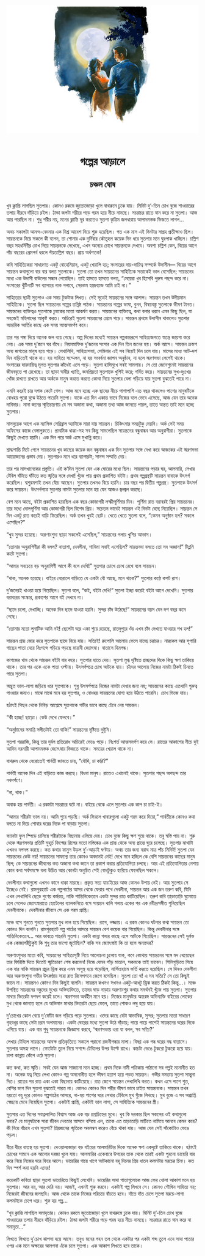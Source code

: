 <div align=center> <img src="../../metadata/images/rabibasariya/গল্পের-আড়ালে-চঞ্চল-ঘোষ.jpg" align="center"></div><br><h1 align=center>গল্পের আড়ালে</h1>
<h2 align=center>চঞ্চল ঘোষ</h2><br>খুব ক্লান্তি লাগছিল সুতপার। কোনও রকমে জুতোজোড়া খুলে বাথরুমে ঢুকে যায়। মিনিট দু’-তিন চোখ বুজে শাওয়ারের তলায় নীরবে দাঁড়িয়ে রইল। ঠান্ডা জলটা শরীরে পড়ে গরম হয়ে নীচে নামছে। সচরাচর রাতে স্নান করে না সুতপা। আজ আর পারছিল না। শুধু শরীর নয়, মনের ক্লান্তি দূর করতেও সুতপা কৃত্রিম জলধারায় আপাদমস্তক ভিজতে লাগল...

অথচ সকালটা আনন্দ-বেদনার এক মিশ্র আবেশ নিয়ে শুরু হয়েছিল। গত এক মাস এই দিনটার সাগ্রহ প্রতীক্ষাও ছিল। সায়ন্তনকে নিয়ে সকলে কী বলেন, তা শোনার এক দুর্নিবার কৌতূহল কয়েক দিন ধরে সুতপার মনে ঘুরপাক খাচ্ছিল। চল্লিশ বছর সহধর্মিণীর চোখ দিয়ে সায়ন্তনকে দেখেছে, এখন অন্যের চোখে সায়ন্তনকে দেখবে। অবশ্য চল্লিশ কেন, বিয়ের আগে পাঁচ বছরের প্রেমপর্ব ধরলে পঁয়তাল্লিশ বছর। প্রায় অর্ধশতক!

কবি সাহিত্যিকরা সাধারণত একটু বোহেমিয়ান, একটু খেয়ালি হয়; সংসারের দায়-দায়িত্ব সম্পর্কে উদাসীন— বিয়ের আগে সায়ন্তন কথাগুলো বার বার বলত সুতপাকে। সুতপা তো তখন সায়ন্তনের সাহিত্যিক সত্তাকেই ভাল বেসেছিল; সায়ন্তনের মধ্যে এক উদাসী বাউলের সন্ধান পেয়েছিল। তাই হাসতে হাসতে বলত, “মেয়েরা খুব হিসেবি পুরুষ পছন্দ করে না। সংসারের খুঁটিনাটি সব ব্যাপারে নাক গলাবে, সেরকম হাজ়ব্যান্ড আমি চাই না।”

সাহিত্যের ছাত্রী সুতপাও এক সময় টুকটাক লিখত। সেই সূত্রেই সায়ন্তনের সঙ্গে আলাপ। সায়ন্তন তখন উদীয়মান সাহিত্যিক। সুতপা ছিল সায়ন্তনের গল্পের তন্নিষ্ঠ পাঠক। সায়ন্তনের গল্পের ভাষা, বুনন, বিষয়বস্তু সুতপাকে ভীষণ টানত। সায়ন্তনের ব্যক্তিত্বও সুতপাকে চুম্বকের মতো আকর্ষণ করত। সায়ন্তনের ব্যক্তিত্বে, কথা বলার ধরনে এমন কিছু ছিল, যা সহজেই মহিলাদের আকৃষ্ট করত। অচিরেই সুতপা সায়ন্তনের প্রেমে পড়ে। সায়ন্তন প্রথমে উদাসীন থাকলেও সুতপার আন্তরিক আর্তির কাছে এক সময় আত্মসমর্পণ করে।

তার পর গঙ্গা দিয়ে অনেক জল বয়ে গেছে। অল্প দিনের মধ্যেই সায়ন্তন গল্পকাররূপে সাহিত্যজগতে স্বতন্ত্র জায়গা করে নেয়। এক সময় দু’জনে ঘর বাঁধে। নিয়মমাফিক দু’জনের সংসার এক দিন তিন জনের হয়। অর্ক আসে। সায়ন্তন ক্রমশ অন্য জগতের মানুষ হয়ে পড়ে। লেখালিখি, সাহিত্যসভা, সেমিনার এই সব নিয়েই দিন চলে যায়। মাসের মধ্যে আট-দশ দিন বাড়িতেই থাকে না। হয় সাহিত্য সম্মেলন, না হয় সংবর্ধনা জ্ঞাপন অনুষ্ঠান, না হলে স্মরণসভা লেগেই থাকে। সংসারের দায়দায়িত্ব মূলত সুতপার কাঁধেই এসে পড়ে। সুতপা হাসিমুখে সবই সামলায়। সে তো জেনেশুনেই সায়ন্তনের জীবনবৃত্তে পা রেখেছে। তা ছাড়া স্বামীর খ্যাতি, জনপ্রিয়তা সুতপাকে খুশিই করে; গর্বিত করে। সায়ন্তনের সুখ-দুঃখের খোঁজ রাখতে রাখতে আর অর্ককে মানুষ করতে করতে কোথা দিয়ে সুতপার বেলা গড়িয়ে যায় সুতপা বুঝতেই পারে না।

এমনি করেই চার দশক কেটে গেল। আজ মনে হচ্ছে এক ছাদের নীচে পাশাপাশি এত বছর থাকলেও পাশের মানুষটিকে বোধহয় পুরো বুঝে উঠতে পারেনি সুতপা। যাকে এত দিন একান্ত ভাবে নিজের বলে ভেবে এসেছে, আজ যেন তার অনেক দাবিদার। নানা জনের স্মৃতিচারণায় যে সব অজানা কথা, অজানা তথ্য আজ জানতে পারল, তাতে অন্তত তাই মনে হচ্ছে সুতপার।

মাসদুয়েক আগে এক ম্যাসিভ সেরিব্রাল অ্যাটাকে মারা যায় সায়ন্তন। চিকিৎসার সময়টুকু দেয়নি। অর্ক সেই সময় অফিসের কাজে বেঙ্গালুরুতে। প্রাথমিক ধাক্কা-সহ সব কিছু সামলেছিল সায়ন্তনের বন্ধুবান্ধব আর অনুরাগীরা। সুতপাকে কিছুই দেখতে হয়নি। এক দিন পরে অর্ক এসে মুখাগ্নি করে।

শ্রাদ্ধশান্তি মিটে গেলে সায়ন্তনের খুব কাছের কয়েক জন বন্ধুবান্ধব এক দিন সুতপার সঙ্গে দেখা করে আজকের এই স্মরণসভা আয়োজনের প্রস্তাব দেয়। সুতপারও মনে ধরে ব্যাপারটা; সানন্দ সম্মতি দেয়।

তার পর মাসখানেকের প্রস্তুতি। এই ক’দিন সুতপা যেন এক ঘোরের মধ্যে ছিল। সায়ন্তনের পড়ার ঘর, আলমারি, লেখার টেবিল ঘাঁটতে ঘাঁটতে কত স্মৃতির সঙ্গে দেখা! খুঁজে পায় প্রথম প্রকাশিত বইটা। প্রথম গল্পগ্রন্থটি সায়ন্তন বাবাকে উৎসর্গ করেছিল। শ্বশুরমশাই তখন বেঁচে আছেন। সুতপার তখনও বিয়ে হয়নি। চার বছর পর দ্বিতীয় গল্পগ্রন্থ। সুতপাকে উৎসর্গ করে সায়ন্তন। উৎসর্গপত্রে সুতপার নামটা সুতপার মনে হয় যেন আজও জ্বলজ্বল করছে।

বেশ মনে আছে, বইটা প্রকাশিত হয়েছিল এক বছর কোজাগরী লক্ষ্মীপূর্ণিমার দিন। পূর্ণিমা রাত বরাবরই প্রিয় সায়ন্তনের। তার মধ্যে দোলপূর্ণিমা আর কোজাগরী ছিল বিশেষ প্রিয়। সচেতন ভাবেই সায়ন্তন ওই দিনটা বেছে নিয়েছিল। সায়ন্তন সে দিন একটু রাত করেই বাড়ি ফিরেছিল। অর্ক তখন খুবই ছোট। খেতে খেতে সুতপা বলে, “কেমন অনুষ্ঠান হল? সকলে এসেছিল?”

“খুব সুন্দর হয়েছে। অরুণাংশুদা ছাড়া সকলেই এসেছিল,” সায়ন্তনের গলায় খুশির আভাস।

“তোমার অনুরাগিণীরা কী বলল? নাতাশা, দেবলীনা, শামিমা সবাই এসেছিল? সায়ন্তনদা বলতে তো সব অজ্ঞান!” টিপ্পনি কাটে সুতপা।

“আমার সবচেয়ে বড় অনুরাগিণী আগে কী বলে দেখি!” সুতপার চোখে চোখ রেখে বলে সায়ন্তন।

“থাক, অনেক হয়েছে। বাইরে বেরোলে বাড়িতে যে একটা বৌ আছে, মনে থাকে?” সুতপার কণ্ঠে কপট রাগ।

দু’জনেরই খাওয়া হয়ে গিয়েছিল। সুতপা বলে, “কই, বইটা দেখি!” সুতপা ইচ্ছা করেই বইটা আগে দেখেনি। সুতপার বরাবরের সংস্কার, প্রকাশের আগে বই দেখবে না।

“ছাদে চলো, দেখাচ্ছি। অনেক দিন ছাদে যাওয়া হয়নি। সুন্দর চাঁদ উঠেছে!” সায়ন্তনের বয়স যেন দশ বছর কমে গেছে।

“তোমার মতো লুনাটিক আমি নই! ছেলেটা ঘরে একা শুয়ে রয়েছে, রাতদুপুরে ওঁর এখন চাঁদ দেখতে যাওয়ার শখ হল!”

সায়ন্তন প্রায় জোর করে সুতপাকে ছাদে নিয়ে যায়। সত্যিই! রুপোলি আলোয় ভেসে যাচ্ছে চরাচর। নারকেল আর সুপারি গাছের পাতা বেয়ে নিঃশব্দে গড়িয়ে পড়ছে মায়াবী জ্যোৎস্না। বাতাসে হিমগন্ধ।

কাগজের খাম থেকে সায়ন্তন বইটা বার করে। সুতপার হাতে দেয়। সুতপা মুগ্ধ দৃষ্টিতে প্রচ্ছদের দিকে কিছু ক্ষণ তাকিয়ে থাকে। তার পর একে একে পাতা ওল্টায়। উৎসর্গপত্রে চোখ আটকে যায়। চাঁদের আলোয় নিজের নামটা ঠিকই চিনতে পারে সুতপা।

অদ্ভুত ভাল-লাগা জড়িয়ে ধরে সুতপাকে। শুধু উৎসর্গপত্রে নিজের নামটা দেখার জন্য নয়; সায়ন্তনের কাছে এতখানি গুরুত্ব পাওয়ার জন্যও। মাঝে মাঝে মনে হয় সুতপার, ও বোধহয় সায়ন্তনের যোগ্য হয়ে উঠতে পারেনি। চোখ ভিজে যায়।

হঠাৎই পিছন থেকে নিবিড় আশ্লেষে সুতপাকে গভীর ভাবে কাছে টেনে নেয় সায়ন্তন।

“কী হচ্ছে! ছাড়ো। কেউ দেখে ফেলবে।”

“অনুষ্ঠানের সমাপ্তি সঙ্গীতটাই তো বাকি!” সায়ন্তনের দৃষ্টিতে দুষ্টুমি।

সুতপা গররাজি, কিন্তু তার দুর্বল প্রতিরোধ অচিরেই ভেঙে পড়ে। নিঃশর্ত আত্মসমর্পণ করে সে। রাতের আকাশের নীচে দুই আদিম নরনারী আপাদমস্তক জ্যোৎস্নায় ভিজতে থাকে। সময়ের খেয়াল থাকে না।

 

বাথরুম থেকে বেরোতেই পার্বতী জানতে চায়, “বৌদি, চা করি?”

পার্বতী অনেক দিন এই বাড়িতে কাজ করছে। বিধবা মানুষ। রাতেও এখানেই থাকে। সুতপার পছন্দ অপছন্দ তার নখদর্পণে।

“না, থাক।”

অবাক হয় পার্বতী। এ রকমটা সচরাচর ঘটে না। বাইরে থেকে এলে সুতপার এক কাপ চা চাই-ই।

“আমার শরীরটা ভাল নয়। আমি শুয়ে পড়ছি। অর্ক ফিরলে খাবারগুলো একটু গরম করে দিয়ো,” পার্বতীকে কোনও কথা বলতে না দিয়ে শোবার ঘরের দিকে পা বাড়ায় সুতপা।

ফ্যানটা ফুল স্পিডে চালিয়ে শরীরটাকে বিছানায় এলিয়ে দেয়। চোখ বুজে কিছু ক্ষণ শুয়ে থাকে। তবু স্বস্তি পায় না। শুরু থেকে স্মরণসভার প্রতিটি মুহূর্ত ফিল্মের রিলের মতো মস্তিষ্কের এক প্রান্ত থেকে অন্য প্রান্তে ঘুরে চলেছে। সুতপার মাথাটা এখনও দপদপ করছে। কত কথার ফানুস উড়ল দু’-আড়াই ঘণ্টায়। অথচ তার জন্য বরাদ্দ মাত্র পাঁচ মিনিট! সুতপা যেন সায়ন্তনের কেউ নয়! সায়ন্তনের সাফল্যে তার কোনও অবদানই নেই! দেখে মনে হচ্ছিল কে বেশি সায়ন্তনের কাছের মানুষ ছিল; কে সায়ন্তনের জীবনের কত অজানা কথা জানে তা প্রকাশ করার প্রতিযোগিতা চলছে। আর এই প্রতিযোগিতার নেশায় কোন কথা সর্বসমক্ষে বলা উচিত আর কোনটা অনুচিত সেই বোধটুকুও হারিয়ে ফেলেছিল সকলে।  

দেবলীনার কথাগুলো এখনও কানে ধাক্কা মারছে। প্রকৃত সত্য যাচাইয়ের আজ কোনও উপায় নেই। আর সুতপার সে ইচ্ছেও নেই। রামপুরহাটে এক গল্পপাঠের আসর থেকে ফেরার পথে দেবলীনা, সায়ন্তন আর এক জন তরুণ কবি, যিনি এখন লেখালিখি ছেড়ে পুণেয় কর্মরত, নাকি শান্তিনিকেতনে একটা সুন্দর রাত কাটিয়েছিল। তরুণ কবি তাড়াতাড়ি ঘুমোতে চলে গেলেও জ্যোৎস্নারাতে হোটেলের ব্যালকনিতে বসে সায়ন্তন খালি গলায় একের পর এক রবীন্দ্রসঙ্গীত শুনিয়েছিল দেবলীনাকে। দেবলীনার জীবনে সে এক পরম প্রাপ্তি।

মঞ্চে বসে শুনতে শুনতে সুতপার মুখ লাল হয়ে গিয়েছিল। রাগে, লজ্জায়। এ রকম কোনও ঘটনার কথা সায়ন্তন তো কোনও দিন বলেনি। রামপুরহাটে গল্প পাঠের আসরে সায়ন্তন বেশ কয়েক বার গিয়েছিল। কিন্তু দেবলীনার সঙ্গে শান্তিনিকেতনে… আর ভাবতে পারেনি সুতপা। একটা কান্না গলার কাছে এসে আটকে গিয়েছিল। সায়ন্তনের সেই দুর্লভ এক কোজাগরীটুকুই কি শুধু তার ভাগ্যে জুটেছিল? বাকি সব জ্যোৎস্নাই কি তা হলে অন্যদের?

অরুণাংশুদার মতো কবি, সায়ন্তনের সাহিত্যসৃষ্টি নিয়ে আলোচনা চুলোয় যাক, কবে কোথায় সায়ন্তনের সঙ্গে মদ খেয়েছেন তার ফিরিস্তি দিতে দিতেই স্মৃতিচারণ শেষ করলেন! নিজে যেমন পাঁড় মাতাল, সকলকে তাই ভাবেন। শিলিগুড়িতে গিয়ে এক বার নাকি সায়ন্তন প্রচুর ড্রিঙ্ক করে এমন অসুস্থ হয়ে পড়েছিল, নার্সিংহোমে ভর্তি করতে হয়েছিল। সে দিনও দেবলীনা আর অরুণাংশুদা গভীর উৎকণ্ঠায় সারা রাত রিসেপশনে জেগে বসেছিল। সুতপা তো থ! এ সব সত্যি? সে তো কিছুই জানে না। সায়ন্তনও কোনও দিন কিছুই বলেনি। সায়ন্তন কখনও সখনও একটু-আধটু ড্রিঙ্ক করত ঠিকই কিন্তু…। মঞ্চে উপস্থিত সায়ন্তনের বন্ধুদের মুখের অভিব্যক্তিতে, তাদের ঘাড় নাড়ায় অরুণাংশুর কথার সমর্থনই খুঁজে পায় সুতপা। সুতপার মাথার ভিতরটা দপদপ করেই চলে। স্মরণসভা অর্থহীন মনে হয়। নিজের মানুষটার অন্তরঙ্গ অভিব্যক্তি বাইরের লোকের মুখ থেকে জানতে হলে যে অভিমান মাথার ভিতরটা ছেয়ে ফেলে, তাতে শোকও লঘু হয়ে যায়।

দু’চোখের কোল বেয়ে দু’ফোঁটা জল গড়িয়ে পড়ে সুতপার। ওদের কাছে যেটা স্বাভাবিক, সুন্দর; সুতপার মতো সাধারণ গৃহবধূর কাছে সেটা চরম অপমানের। একটা ঘোরের মধ্যে সুতপা উঠে দাঁড়ায়; পায়ে পায়ে পাশেই সায়ন্তনের ঘরের দিকে এগিয়ে যায়। এক বার শুধু সায়ন্তনকে জিজ্ঞাসা করবে, ‘স্মরণসভায় ওরা যা বলল, সব সত্যি?’

লেখার টেবিলে সায়ন্তনের আবক্ষ প্রতিকৃতিতে সকালে পরানো রজনীগন্ধার মালা। বিষণ্ণ এক গন্ধ ঘরের বদ্ধ বাতাসে। সুতপার অসহ্য লাগে। ফোটোটা তুলে নিয়ে সশব্দে টেবিলের উপর উল্টে রাখে। কাচটা ভেঙে টুকরো টুকরো হয়ে যায়। চাপা কান্নায় কেঁপে ওঠে সুতপা। 

কত কথা, কত স্মৃতি। সবই যেন আজ সাজানো মনে হচ্ছে। প্রথম দিকে নামী পত্রিকায় পাঠানো সব গল্পই মনোনীত হত না। অনেক যত্ন নিয়ে লেখা কোনও গল্প অমনোনীত হলে ভীষণ হতাশ হয়ে পড়ত সায়ন্তন। গভীর মমতায় সুতপা সান্ত্বনা দিত। রাতের পর রাত একা একা বিছানায় কাটিয়েছে। রাত জেগে সায়ন্তন লেখালিখি করত। কখন এসে পাশে শুত, বেশির ভাগ দিন সুতপা বুঝতেই পারত না। কোনও কোনও দিন শরীর ভীষণ ভাবে চাইত সায়ন্তনকে। সায়ন্তন তখন হয়তো বহু দূরে কোনও গল্পপাঠের আসরে, না-হয় পাশের ঘরে লেখার টেবিলে মুখ গুঁজে লিখছে। মুখ বুজে এ সব অপ্রাপ্তি স্বেচ্ছায় মেনে নিয়েছিল সুতপা। একটাই প্রাপ্তি, একটাই ভাল লাগা, সে সাহিত্যিক সায়ন্তনের স্ত্রী।

সুতপার এত দিনের সযত্নলালিত বিশ্বাস আজ এক বড় প্রশ্নচিহ্নের মুখে। খুব কি দরকার ছিল সকলের ওই কথাগুলো বলার? যে মানুষটাকে সারা জীবন দেবতার আসনে বসিয়ে এল, তাকে এত তাড়াতাড়ি মাটিতে নামিয়ে আনবে কেমন করে? কী নিয়ে বাঁচবে এখন সুতপা? প্রিয়জনের স্মৃতিকে অবলম্বন করেও বেঁচে থাকা যায়। আজ যেন সেই সাঁকোটাও ভেঙে পড়ল।

ধীরে ধীরে ধাতস্থ হয় সুতপা। দেওয়ালজোড়া বড় বইয়ের আলমারিটার দিকে অনেক ক্ষণ একদৃষ্টে তাকিয়ে থাকে। হঠাৎই চোখের সামনে এক আলোর দরজা খুলে যায়। আলমারির একেবারে উপরের তাক থেকে তারই একটা পুরনো ডায়েরি বার করে নিয়ে নিজের ঘরে ফিরে আসে। ডায়েরির গায়ে খাপে আটকানো বহু দিনের প্রিয় ধাতব কলমটায় মরচের চিহ্ন। কত দিন স্পর্শ করা হয়নি এদের!

কয়েকটি কবিতা ছাড়া সুতপা ডায়েরিতে কিছুই লেখেনি। ডায়েরির সাদা পাতাগুলোকে আজ ফের খোলা আকাশ মনে হয় সুতপার। আর নয়, আর দেরি নয়। আজই, এখনই শুরু করবে। একটাই গল্প লিখবে সে। কোনও শৌখিন সাহিত্য নয়; নিজেরই জীবনের জলছবি। আজ থেকে তাকে নিজের পরিচয়ে বাঁচতে হবে। দাঁতে দাঁত চেপে সুতপা মরচে-লাগা কলমটাকে চেপে ধরে। শুরু হয় গল্প…

“খুব ক্লান্তি লাগছিল সমাদৃতার। কোনও রকমে জুতোজোড়া খুলে বাথরুমে ঢুকে যায়। মিনিট দু’-তিন চোখ বুজে শাওয়ারের তলায় নীরবে  দাঁড়িয়ে রইল। ঠান্ডা জলটা শরীরে পড়ে গরম হয়ে নীচে নামছে। সচরাচর রাতে স্নান করে না সমাদৃতা...”

লিখতে লিখতে দু’চোখ ঝাপসা হয়ে আসে। তবুও মনের গহন তল থেকে একটার পর একটা শব্দ তুলে এনে সাদা পাতার ওপর এক মনে অক্ষরের আলপনা এঁকে চলে সুতপা। এক আকাশ লিখতে হবে তাকে।